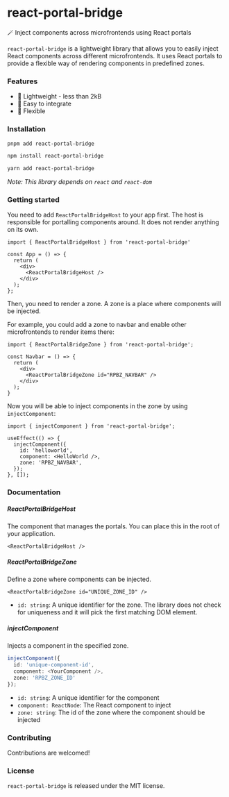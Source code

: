 # react-portal-bridge

🪄 Inject components across microfrontends using React portals

`react-portal-bridge` is a lightweight library that allows you to easily inject React components across different microfrontends. It uses React portals to provide a flexible way of rendering components in predefined zones.

### Features
- 🤏 Lightweight - less than 2kB
- 🙆 Easy to integrate
- 🧘 Flexible

### Installation

```sh
pnpm add react-portal-bridge
```

```sh
npm install react-portal-bridge
```

```sh
yarn add react-portal-bridge
```

_Note: This library depends on `react` and `react-dom`_

### Getting started

You need to add `ReactPortalBridgeHost` to your app first. The host is responsible for portalling components around. It does not render anything on its own.

```tsx
import { ReactPortalBridgeHost } from 'react-portal-bridge'

const App = () => {
  return (
    <div>
      <ReactPortalBridgeHost />
    </div>
  );
};
```

Then, you need to render a zone. A zone is a place where components will be injected.

For example, you could add a zone to navbar and enable other microfrontends to render items there:

```tsx
import { ReactPortalBridgeZone } from 'react-portal-bridge';

const Navbar = () => {
  return (
    <div>
      <ReactPortalBridgeZone id="RPBZ_NAVBAR" />
    </div>
  );
}
```

Now you will be able to inject components in the zone by using `injectComponent`:

```tsx
import { injectComponent } from 'react-portal-bridge';

useEffect(() => {
  injectComponent({
    id: 'helloworld',
    component: <HelloWorld />,
    zone: 'RPBZ_NAVBAR',
  });
}, []);
```

### Documentation

##### ReactPortalBridgeHost

The component that manages the portals. You can place this in the root of your application.

```tsx
<ReactPortalBridgeHost />
```

##### ReactPortalBridgeZone

Define a zone where components can be injected.

```tsx
<ReactPortalBridgeZone id="UNIQUE_ZONE_ID" />
```

- `id: string`: A unique identifier for the zone. The library does not check for uniqueness and it will pick the first matching DOM element.

##### injectComponent

Injects a component in the specified zone.

```ts
injectComponent({
  id: 'unique-component-id',
  component: <YourComponent />,
  zone: 'RPBZ_ZONE_ID'
});
```

- `id: string`: A unique identifier for the component
- `component: ReactNode`: The React component to inject
- `zone: string`: The id of the zone where the component should be injected

### Contributing

Contributions are welcomed!

### License

`react-portal-bridge` is released under the MIT license.
